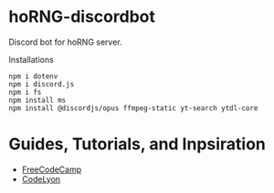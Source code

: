 # hoRNG-discordbot
Discord bot for hoRNG server.

Installations
```
npm i dotenv
npm i discord.js
npm i fs
npm install ms
npm install @discordjs/opus ffmpeg-static yt-search ytdl-core 
```


# Guides, Tutorials, and Inpsiration
- [FreeCodeCamp](https://www.freecodecamp.org/news/create-a-discord-bot-with-python/)
- [CodeLyon](https://www.youtube.com/watch?v=j_sD9udZnCk&ab_channel=CodeLyon)
